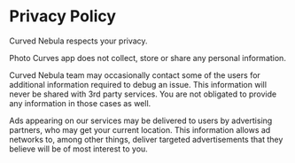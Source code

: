 # Privacy Policy

Curved Nebula respects your privacy.

Photo Curves app does not collect, store or share any personal information.

Curved Nebula team may occasionally contact some of the users for additional information required to debug an issue. This information will never be shared with 3rd party services. You are not obligated to provide any information in those cases as well.

Ads appearing on our services may be delivered to users by advertising partners, who may get your current location. This information allows ad networks to, among other things, deliver targeted advertisements that they believe will be of most interest to you.